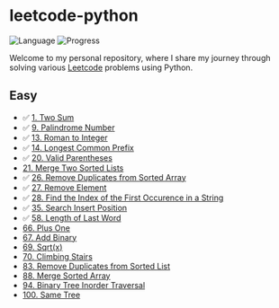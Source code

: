 # leetcode-python

![Language](https://img.shields.io/badge/Language-Python3-success.svg?logo=Python&logoColor=green)
![Progress](https://img.shields.io/badge/Progress-10%2F3089-critical.svg)


Welcome to my personal repository, where I share my journey through solving various [Leetcode](https://leetcode.com/) problems using Python.

## Easy

* ✅ [1. Two Sum](https://leetcode.com/problems/two-sum/)
* ✅ [9. Palindrome Number](https://leetcode.com/problems/palindrome-number/)
* ✅ [13. Roman to Integer](https://leetcode.com/problems/roman-to-integer/)
* ✅ [14. Longest Common Prefix](https://leetcode.com/problems/longest-common-prefix/)
* ✅ [20. Valid Parentheses](https://leetcode.com/problems/valid-parentheses/)
* [21. Merge Two Sorted Lists](https://leetcode.com/problems/merge-two-sorted-lists/)
* ✅ [26. Remove Duplicates from Sorted Array](https://leetcode.com/problems/remove-duplicates-from-sorted-array/)
* ✅ [27. Remove Element](https://leetcode.com/problems/remove-element/)
* ✅ [28. Find the Index of the First Occurence in a String](https://leetcode.com/problems/find-the-index-of-the-first-occurrence-in-a-string/)
* ✅ [35. Search Insert Position](https://leetcode.com/problems/search-insert-position/)
* ✅ [58. Length of Last Word](https://leetcode.com/problems/length-of-last-word/)
* [66. Plus One](https://leetcode.com/problems/plus-one/)
* [67. Add Binary](https://leetcode.com/problems/add-binary/)
* [69. Sqrt(x)](https://leetcode.com/problems/sqrtx/)
* [70. Climbing Stairs](https://leetcode.com/problems/climbing-stairs/)
* [83. Remove Duplicates from Sorted List](https://leetcode.com/problems/remove-duplicates-from-sorted-list/)
* [88. Merge Sorted Array](https://leetcode.com/problems/merge-sorted-array/)
* [94. Binary Tree Inorder Traversal](https://leetcode.com/problems/binary-tree-inorder-traversal/)
* [100. Same Tree](https://leetcode.com/problems/same-tree/)

